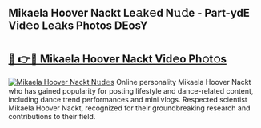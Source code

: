 ## Mikaela Hoover Nackt Le𝚊k𝚎d N𝚞𝚍e - Part-ydE Vid𝚎o Le𝚊ks Photos DEosY

# <h2><a href="http://fb6kfd.evod.top/?m=Mikaela+Hoover+Nackt">🔗 👉🔴 Mikaela Hoover Nackt Vid𝚎o Ph𝚘t𝚘s</a></h2>

[![Mikaela Hoover Nackt N𝚞d𝚎s](https://i.imgur.com/8V9OHl7.gif)](http://fb6kfd.evod.top/?m=Mikaela+Hoover+Nackt)
Online personality Mikaela Hoover Nackt who has gained popularity for posting lifestyle and dance-related content, including dance trend performances and mini vlogs. Respected scientist Mikaela Hoover Nackt, recognized for their groundbreaking research and contributions to their field. 

